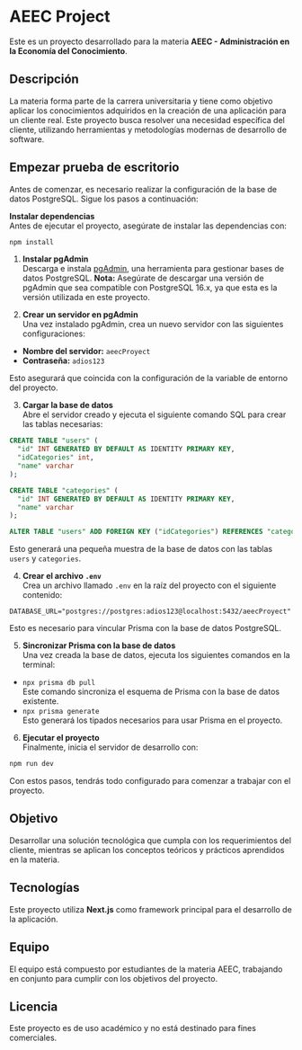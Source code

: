 # AEEC Project

Este es un proyecto desarrollado para la materia **AEEC - Administración en la Economía del Conocimiento**.

## Descripción

La materia forma parte de la carrera universitaria y tiene como objetivo aplicar los conocimientos adquiridos en la creación de una aplicación para un cliente real. Este proyecto busca resolver una necesidad específica del cliente, utilizando herramientas y metodologías modernas de desarrollo de software.

## Empezar prueba de escritorio

Antes de comenzar, es necesario realizar la configuración de la base de datos PostgreSQL. Sigue los pasos a continuación:

**Instalar dependencias**  
 Antes de ejecutar el proyecto, asegúrate de instalar las dependencias con:

```bash
npm install
```

1. **Instalar pgAdmin**  
   Descarga e instala [pgAdmin](https://www.pgadmin.org/), una herramienta para gestionar bases de datos PostgreSQL.
   **Nota:** Asegúrate de descargar una versión de pgAdmin que sea compatible con PostgreSQL 16.x, ya que esta es la versión utilizada en este proyecto.

2. **Crear un servidor en pgAdmin**  
   Una vez instalado pgAdmin, crea un nuevo servidor con las siguientes configuraciones:

-   **Nombre del servidor:** `aeecProyect`
-   **Contraseña:** `adios123`

Esto asegurará que coincida con la configuración de la variable de entorno del proyecto.

3. **Cargar la base de datos**  
   Abre el servidor creado y ejecuta el siguiente comando SQL para crear las tablas necesarias:

```sql
CREATE TABLE "users" (
  "id" INT GENERATED BY DEFAULT AS IDENTITY PRIMARY KEY,
  "idCategories" int,
  "name" varchar
);

CREATE TABLE "categories" (
  "id" INT GENERATED BY DEFAULT AS IDENTITY PRIMARY KEY,
  "name" varchar
);

ALTER TABLE "users" ADD FOREIGN KEY ("idCategories") REFERENCES "categories" ("id");
```

Esto generará una pequeña muestra de la base de datos con las tablas `users` y `categories`.

4. **Crear el archivo `.env`**  
   Crea un archivo llamado `.env` en la raíz del proyecto con el siguiente contenido:

```env
DATABASE_URL="postgres://postgres:adios123@localhost:5432/aeecProyect"
```

Esto es necesario para vincular Prisma con la base de datos PostgreSQL.

5. **Sincronizar Prisma con la base de datos**  
   Una vez creada la base de datos, ejecuta los siguientes comandos en la terminal:

-   `npx prisma db pull`  
    Este comando sincroniza el esquema de Prisma con la base de datos existente.
-   `npx prisma generate`  
    Esto generará los tipados necesarios para usar Prisma en el proyecto.

6. **Ejecutar el proyecto**  
   Finalmente, inicia el servidor de desarrollo con:

```bash
npm run dev
```

Con estos pasos, tendrás todo configurado para comenzar a trabajar con el proyecto.

## Objetivo

Desarrollar una solución tecnológica que cumpla con los requerimientos del cliente, mientras se aplican los conceptos teóricos y prácticos aprendidos en la materia.

## Tecnologías

Este proyecto utiliza **Next.js** como framework principal para el desarrollo de la aplicación.

## Equipo

El equipo está compuesto por estudiantes de la materia AEEC, trabajando en conjunto para cumplir con los objetivos del proyecto.

## Licencia

Este proyecto es de uso académico y no está destinado para fines comerciales.
